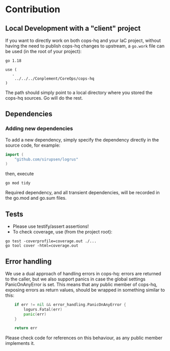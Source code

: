 # Contribution

## Local Development with a "client" project

If you want to directly work on both cops-hq and your IaC project, without having the need to publish cops-hq changes to upstream, 
a `go.work` file can be used (in the root of your project):

``` 
go 1.18

use (
   .
    ../../../Conplement/CoreOps/cops-hq
)
```

The path should simply point to a local directory where you stored the cops-hq sources. Go will do the rest.

## Dependencies

### Adding new dependencies

To add a new dependency, simply specify the dependency directly in the source code, for example:

``` go
import (
    "github.com/sirupsen/logrus"
)
```

then, execute

```shell
go mod tidy
```

Required dependency, and all transient dependencies, will be recorded in the go.mod and go.sum files.

## Tests

- Please use testify/assert assertions!
- To check coverage, use (from the project root):

````shell 
go test -coverprofile=coverage.out ./...
go tool cover -html=coverage.out
````

## Error handling

We use a dual approach of handling errors in cops-hq: errors are returned to the caller, but we also support panics 
in case the global settings PanicOnAnyError is set. This means that any public member of cops-hq, exposing errors as 
return values, should be wrapped in something similar to this:

```go
	if err != nil && error_handling.PanicOnAnyError {
		logurs.Fatal(err)
		panic(err)
	}

	return err
```

Please check code for references on this behaviour, as any public member implements it. 